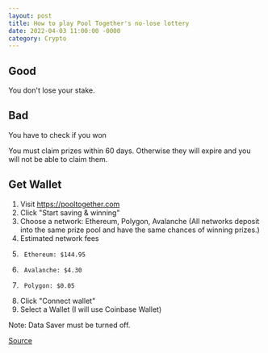 ```yaml
---
layout: post
title: How to play Pool Together's no-lose lottery
date: 2022-04-03 11:00:00 -0000
category: Crypto
---
```


## Good

You don't lose your stake.

## Bad

You have to check if you won

You must claim prizes within 60 days.
Otherwise they will expire and you will not be able to claim them.

## Get Wallet

1. Visit https://pooltogether.com
2. Click "Start saving & winning"
3. Choose a network: Ethereum, Polygon, Avalanche (All networks deposit into the same prize pool and have the same chances of winning prizes.)
4.   Estimated network fees
5.      Ethereum: $144.95
6.      Avalanche: $4.30
7.      Polygon: $0.05
8. Click "Connect wallet"
9. Select a Wallet (I will use Coinbase Wallet)

Note: Data Saver must be turned off.

[Source](https://docs.pooltogether.com/how-to/how-to-deposit)
